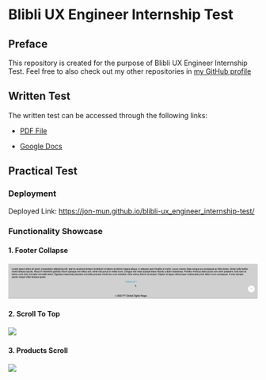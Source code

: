 # Blibli UX Engineer Internship Test

## Preface
This repository is created for the purpose of Blibli UX Engineer Internship Test. Feel free to also check out my other repositories in [my GitHub profile](https://github.com/jon-mun)

## Written Test
The written test can be accessed through the following links:

- [PDF File](./Blibli-UX-Engineer-Internship-Written-Test.pdf)

- [Google Docs](https://docs.google.com/document/d/17P3y43u83rDGLuekEKrw5gXJvSUX2mbHvwp_NIHYEZs/edit#heading=h.i5qw0zwudrxa)

## Practical Test
### Deployment
Deployed Link: https://jon-mun.github.io/blibli-ux_engineer_internship-test/

### Functionality Showcase

#### 1. Footer Collapse
<img src="./documentations/Collapse.gif" width="1000"/>

#### 2. Scroll To Top
<img src="./documentations/Scroll-To-Top.gif" width="1000"/>

#### 3. Products Scroll
<img src="./documentations/Scroll.gif" width="1000"/>